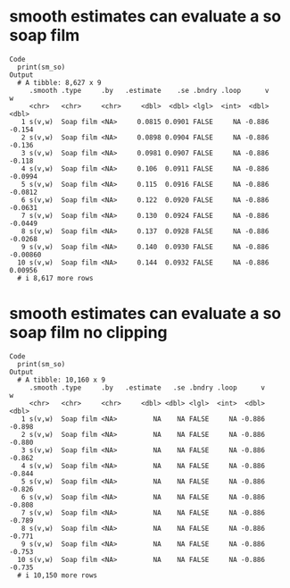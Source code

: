 # smooth estimates can evaluate a so soap film

    Code
      print(sm_so)
    Output
      # A tibble: 8,627 x 9
         .smooth .type     .by   .estimate    .se .bndry .loop      v        w
         <chr>   <chr>     <chr>     <dbl>  <dbl> <lgl>  <int>  <dbl>    <dbl>
       1 s(v,w)  Soap film <NA>     0.0815 0.0901 FALSE     NA -0.886 -0.154  
       2 s(v,w)  Soap film <NA>     0.0898 0.0904 FALSE     NA -0.886 -0.136  
       3 s(v,w)  Soap film <NA>     0.0981 0.0907 FALSE     NA -0.886 -0.118  
       4 s(v,w)  Soap film <NA>     0.106  0.0911 FALSE     NA -0.886 -0.0994 
       5 s(v,w)  Soap film <NA>     0.115  0.0916 FALSE     NA -0.886 -0.0812 
       6 s(v,w)  Soap film <NA>     0.122  0.0920 FALSE     NA -0.886 -0.0631 
       7 s(v,w)  Soap film <NA>     0.130  0.0924 FALSE     NA -0.886 -0.0449 
       8 s(v,w)  Soap film <NA>     0.137  0.0928 FALSE     NA -0.886 -0.0268 
       9 s(v,w)  Soap film <NA>     0.140  0.0930 FALSE     NA -0.886 -0.00860
      10 s(v,w)  Soap film <NA>     0.144  0.0932 FALSE     NA -0.886  0.00956
      # i 8,617 more rows

# smooth estimates can evaluate a so soap film no clipping

    Code
      print(sm_so)
    Output
      # A tibble: 10,160 x 9
         .smooth .type     .by   .estimate   .se .bndry .loop      v      w
         <chr>   <chr>     <chr>     <dbl> <dbl> <lgl>  <int>  <dbl>  <dbl>
       1 s(v,w)  Soap film <NA>         NA    NA FALSE     NA -0.886 -0.898
       2 s(v,w)  Soap film <NA>         NA    NA FALSE     NA -0.886 -0.880
       3 s(v,w)  Soap film <NA>         NA    NA FALSE     NA -0.886 -0.862
       4 s(v,w)  Soap film <NA>         NA    NA FALSE     NA -0.886 -0.844
       5 s(v,w)  Soap film <NA>         NA    NA FALSE     NA -0.886 -0.826
       6 s(v,w)  Soap film <NA>         NA    NA FALSE     NA -0.886 -0.808
       7 s(v,w)  Soap film <NA>         NA    NA FALSE     NA -0.886 -0.789
       8 s(v,w)  Soap film <NA>         NA    NA FALSE     NA -0.886 -0.771
       9 s(v,w)  Soap film <NA>         NA    NA FALSE     NA -0.886 -0.753
      10 s(v,w)  Soap film <NA>         NA    NA FALSE     NA -0.886 -0.735
      # i 10,150 more rows

